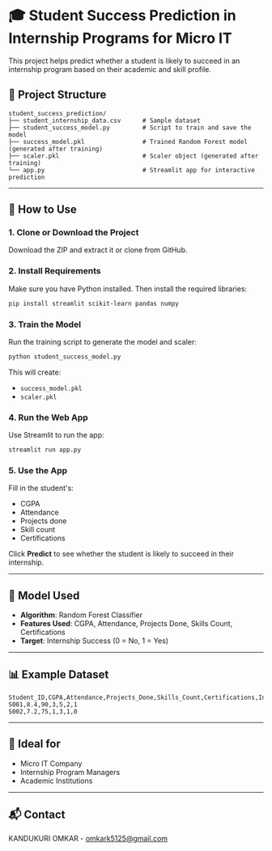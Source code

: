# 🎓 Student Success Prediction in Internship Programs for Micro IT

This project helps predict whether a student is likely to succeed in an internship program based on their academic and skill profile.

## 📁 Project Structure

```
student_success_prediction/
├── student_internship_data.csv      # Sample dataset
├── student_success_model.py         # Script to train and save the model
├── success_model.pkl                # Trained Random Forest model (generated after training)
├── scaler.pkl                       # Scaler object (generated after training)
└── app.py                           # Streamlit app for interactive prediction
```

---

## 🚀 How to Use

### 1. Clone or Download the Project

Download the ZIP and extract it or clone from GitHub.

### 2. Install Requirements

Make sure you have Python installed. Then install the required libraries:

```bash
pip install streamlit scikit-learn pandas numpy
```

### 3. Train the Model

Run the training script to generate the model and scaler:

```bash
python student_success_model.py
```

This will create:
- `success_model.pkl`
- `scaler.pkl`

### 4. Run the Web App

Use Streamlit to run the app:

```bash
streamlit run app.py
```

### 5. Use the App

Fill in the student's:
- CGPA
- Attendance
- Projects done
- Skill count
- Certifications

Click **Predict** to see whether the student is likely to succeed in their internship.

---

## 🧠 Model Used

- **Algorithm**: Random Forest Classifier
- **Features Used**: CGPA, Attendance, Projects Done, Skills Count, Certifications
- **Target**: Internship Success (0 = No, 1 = Yes)

---

## 📊 Example Dataset

```csv
Student_ID,CGPA,Attendance,Projects_Done,Skills_Count,Certifications,Internship_Success
S001,8.4,90,3,5,2,1
S002,7.2,75,1,3,1,0
```

---

## 🏢 Ideal for

- Micro IT Company
- Internship Program Managers
- Academic Institutions

---

## 📬 Contact

KANDUKURI OMKAR - omkark5125@gmail.com

